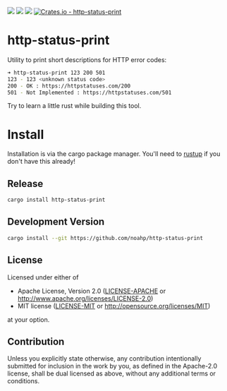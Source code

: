 [![](https://img.shields.io/badge/GitHub-noahp/http--status--print-8da0cb?style=flat-square&logo=github)](https://github.com/noahp/http-status-print)
[![](https://img.shields.io/github/actions/workflow/status/noahp/http-status-print/ci.yml?style=flat-square&branch=main)](https://github.com/noahp/http-status-print/actions?query=branch%3Amain+)
[![](https://img.shields.io/github/license/noahp/http-status-print?color=blue&style=flat-square)](https://github.com/noahp/http-status-print)
[![Crates.io - http-status-print](https://img.shields.io/crates/v/http-status-print.svg?style=flat-square&maxAge=2592000)](https://crates.io/crates/http-status-print)

# http-status-print

Utility to print short descriptions for HTTP error codes:

```bash
➜ http-status-print 123 200 501
123 - 123 <unknown status code>
200 - OK : https://httpstatuses.com/200
501 - Not Implemented : https://httpstatuses.com/501
```

Try to learn a little rust while building this tool.

# Install

Installation is via the cargo package manager. You'll need to [rustup](https://www.rustup.rs/) if you don't have this already!

## Release

```bash
cargo install http-status-print
```

## Development Version

```bash
cargo install --git https://github.com/noahp/http-status-print
```

## License

Licensed under either of

- Apache License, Version 2.0
  ([LICENSE-APACHE](LICENSE-APACHE) or http://www.apache.org/licenses/LICENSE-2.0)
- MIT license
  ([LICENSE-MIT](LICENSE-MIT) or http://opensource.org/licenses/MIT)

at your option.

## Contribution

Unless you explicitly state otherwise, any contribution intentionally submitted
for inclusion in the work by you, as defined in the Apache-2.0 license, shall be
dual licensed as above, without any additional terms or conditions.

